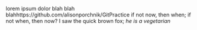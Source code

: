 lorem ipsum dolor blah blah blahhttps://github.com/alisonporchnik/GitPractice
if not now, then when;
if not when, then now?
I saw the quick brown fox;
*he is a vegetarian*